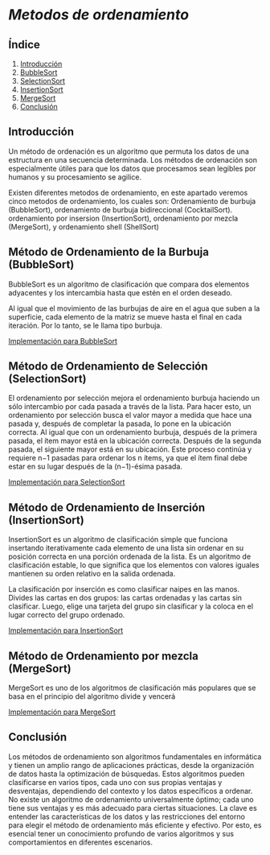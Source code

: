 # _*Metodos de ordenamiento*_

## Índice
1. [Introducción](https://github.com/GonzaPortillo/Estructura-de-Datos-Tema-5/blob/main/README.md#introducción)
2. [BubbleSort](https://github.com/GonzaPortillo/Estructura-de-Datos-Tema-5/blob/main/README.md#método-de-ordenamiento-de-la-burbuja-bubblesort)
3. [SelectionSort](https://github.com/GonzaPortillo/Estructura-de-Datos-Tema-5/edit/main/README.md#método-de-ordenamiento-de-selección-selectionsort)
4. [InsertionSort](https://github.com/GonzaPortillo/Estructura-de-Datos-Tema-5/edit/main/README.md#método-de-ordenamiento-de-inserción-insertionsort)
5. [MergeSort](https://github.com/GonzaPortillo/Estructura-de-Datos-Tema-5/edit/main/README.md#método-de-ordenamiento-de-inserción-insertionsort)
6. [Conclusión](https://github.com/GonzaPortillo/Estructura-de-Datos-Tema-5/blob/main/README.md#conclusión)

## Introducción
Un método de ordenación es un algoritmo que permuta los datos de una estructura en una secuencia determinada. Los métodos de ordenación son especialmente útiles para que los datos que procesamos sean legibles por humanos y su procesamiento se agilice.

Existen diferentes metodos de ordenamiento, en este apartado veremos cinco metodos de ordenamiento, los cuales son: Ordenamiento de burbuja (BubbleSort), ordenamiento de burbuja bidireccional (CocktailSort). ordenamiento por insersion (InsertionSort), ordenamiento por mezcla (MergeSort), y ordenamiento shell (ShellSort)

## Método de Ordenamiento de la Burbuja (BubbleSort)
BubbleSort es un algoritmo de clasificación que compara dos elementos adyacentes y los intercambia hasta que estén en el orden deseado.

Al igual que el movimiento de las burbujas de aire en el agua que suben a la superficie, cada elemento de la matriz se mueve hasta el final en cada iteración. Por lo tanto, se le llama tipo burbuja.

[Implementación para BubbleSort](https://github.com/GonzaPortillo/Estructura-de-Datos-Tema-5/blob/main/BubbleSort/BubbleSort.java)

## Método de Ordenamiento de Selección (SelectionSort)
El ordenamiento por selección mejora el ordenamiento burbuja haciendo un sólo intercambio por cada pasada a través de la lista. Para hacer esto, un ordenamiento por selección busca el valor mayor a medida que hace una pasada y, después de completar la pasada, lo pone en la ubicación correcta. Al igual que con un ordenamiento burbuja, después de la primera pasada, el ítem mayor está en la ubicación correcta. Después de la segunda pasada, el siguiente mayor está en su ubicación. Este proceso continúa y requiere n−1 pasadas para ordenar los n ítems, ya que el ítem final debe estar en su lugar después de la (n−1)-ésima pasada.

[Implementación para SelectionSort](https://github.com/GonzaPortillo/Estructura-de-Datos-Tema-5/blob/main/SelectionSort/SelectionSort.java)

## Método de Ordenamiento de Inserción (InsertionSort)
InsertionSort es un algoritmo de clasificación simple que funciona insertando iterativamente cada elemento de una lista sin ordenar en su posición correcta en una porción ordenada de la lista. Es un algoritmo de clasificación estable, lo que significa que los elementos con valores iguales mantienen su orden relativo en la salida ordenada.

La clasificación por inserción es como clasificar naipes en las manos. Divides las cartas en dos grupos: las cartas ordenadas y las cartas sin clasificar. Luego, elige una tarjeta del grupo sin clasificar y la coloca en el lugar correcto del grupo ordenado.

[Implementación para InsertionSort](https://github.com/GonzaPortillo/Estructura-de-Datos-Tema-5/blob/main/InsertionSort/InsertionSort.java)

## Método de Ordenamiento por mezcla (MergeSort)
MergeSort es uno de los algoritmos de clasificación más populares que se basa en el principio del algoritmo divide y vencerá

[Implementación para MergeSort](https://github.com/GonzaPortillo/Estructura-de-Datos-Tema-5/blob/main/MergeSort/MergeSort.java)

## Conclusión
Los métodos de ordenamiento son algoritmos fundamentales en informática y tienen un amplio rango de aplicaciones prácticas, desde la organización de datos hasta la optimización de búsquedas. Estos algoritmos pueden clasificarse en varios tipos, cada uno con sus propias ventajas y desventajas, dependiendo del contexto y los datos específicos a ordenar. No existe un algoritmo de ordenamiento universalmente óptimo; cada uno tiene sus ventajas y es más adecuado para ciertas situaciones. La clave es entender las características de los datos y las restricciones del entorno para elegir el método de ordenamiento más eficiente y efectivo. Por esto, es esencial tener un conocimiento profundo de varios algoritmos y sus comportamientos en diferentes escenarios.
